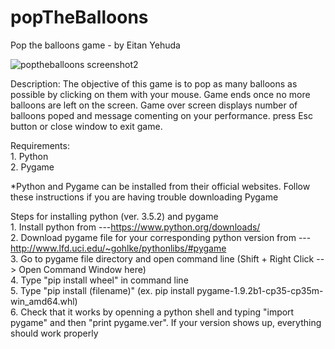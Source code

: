 # popTheBalloons
Pop the balloons game - by Eitan Yehuda

![poptheballoons screenshot2](https://cloud.githubusercontent.com/assets/23744162/21909583/8c311346-d8e6-11e6-8fac-2f49bf618288.png)

Description:
The objective of this game is to pop as many balloons as possible by clicking on them with your mouse. Game ends once no more balloons are left on the screen. Game over screen displays number of balloons poped and message comenting on your performance. press Esc button or close window to exit game.

Requirements:
<br>1.  Python
<br>2.  Pygame

*Python and Pygame can be installed from their official websites. Follow these instructions if you are having trouble downloading Pygame

Steps for installing python (ver. 3.5.2) and pygame 
<br>1. Install python from ---https://www.python.org/downloads/
<br>2. Download pygame file for your corresponding python version from ---http://www.lfd.uci.edu/~gohlke/pythonlibs/#pygame
<br>3. Go to pygame file directory and open command line (Shift + Right Click --> Open Command Window here)
<br>4. Type "pip install wheel" in command line 
<br>5. Type "pip install (filename)"   (ex. pip install pygame-1.9.2b1-cp35-cp35m-win_amd64.whl)
<br>6. Check that it works by openning a python shell and typing "import pygame" and then "print pygame.ver". If your version shows up, 
everything should work properly
